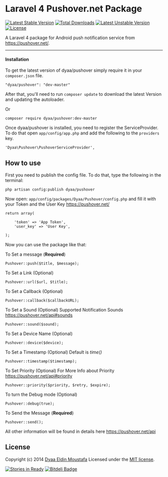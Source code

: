 Laravel 4 Pushover.net Package
======
[![Latest Stable Version](https://poser.pugx.org/dyaa/pushover/v/stable.png)](https://packagist.org/packages/dyaa/pushover) [![Total Downloads](https://poser.pugx.org/dyaa/pushover/downloads.png)](https://packagist.org/packages/dyaa/pushover) [![Latest Unstable Version](https://poser.pugx.org/dyaa/pushover/v/unstable.png)](https://packagist.org/packages/dyaa/pushover) [![License](https://poser.pugx.org/dyaa/pushover/license.png)](https://packagist.org/packages/dyaa/pushover)

A Laravel 4 package for Android push notification service from https://pushover.net/.

___

#### Installation

To get the latest version of dyaa/pushover simply require it in your `composer.json` file.

```
"dyaa/pushover": "dev-master"
```
After that, you'll need to run `composer update` to download the latest Version and updating the autoloader.

Or

```
composer require dyaa/pushover:dev-master
```



Once dyaa/pushover is installed, you need to register the ServiceProvider. To do that open `app/config/app.php` and add the following to the `providers` key.

```
'Dyaa\Pushover\PushoverServiceProvider',
```

## How to use
First you need to publish the config file. To do that, type the following in the terminal:

```
php artisan config:publish dyaa/pushover
```

Now open: `app/config/packages/Dyaa/Pushover/config.php` and fill it with your Token and the User Key https://pushover.net/

```
return array(

    'token' => 'App Token',
    'user_key' => 'User Key',

);
```

Now you can use the package like that:

To Set a message (**Required**)
```
Pushover::push($title, $message);
```
To Set a Link (Optional)
```
Pushover::url($url, $title);
```
To Set a Callback (Optional)
```
Pushover::callback($callbackURL);
```
To Set a Sound (Optional) Supported Notification Sounds https://pushover.net/api#sounds
```
Pushover::sound($sound);
```
To Set a Device Name (Optional)
```
Pushover::device($device);
```
To Set a Timestamp (Optional) Default is *time()*
```
Pushover::timestamp($timestamp);
```
To Set Priority (Optional) For More Info about Priority https://pushover.net/api#priority
```
Pushover::priority($priority, $retry, $expire);
```
To turn the Debug mode (Optional)
```
Pushover::debug(true);
```
To Send the Message (**Required**)
```
Pushover::send();
```
All other information will be found in details here https://pushover.net/api

## License

Copyright (c) 2014 [Dyaa Eldin Moustafa][1] Licensed under the [MIT license][2].


  [1]: http://www.dyaa.me/
  [2]: https://github.com/dyaa/Laravel-pushover/blob/master/LICENSE

[![Stories in Ready](https://badge.waffle.io/dyaa/Laravel-pushover.png?label=ready)](https://waffle.io/dyaa/Laravel-pushover) [![Bitdeli Badge](https://d2weczhvl823v0.cloudfront.net/dyaa/laravel-pushover/trend.png)](https://bitdeli.com/free "Bitdeli Badge")

